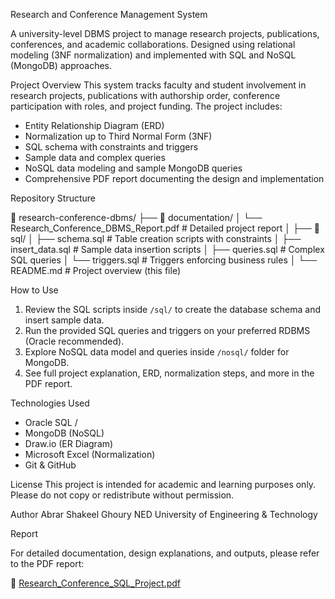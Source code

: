 Research and Conference Management System

A university-level DBMS project to manage research projects, publications, conferences, and academic collaborations. Designed using relational modeling (3NF normalization) and implemented with SQL and NoSQL (MongoDB) approaches.

Project Overview
This system tracks faculty and student involvement in research projects, publications with authorship order, conference participation with roles, and project funding. The project includes:
- Entity Relationship Diagram (ERD)
- Normalization up to Third Normal Form (3NF)
- SQL schema with constraints and triggers
- Sample data and complex queries
- NoSQL data modeling and sample MongoDB queries
- Comprehensive PDF report documenting the design and implementation

Repository Structure

   📂 research-conference-dbms/
├── 📂 documentation/
│ └── Research_Conference_DBMS_Report.pdf # Detailed project report
│
├── 📂 sql/
│ ├── schema.sql # Table creation scripts with constraints
│ ├── insert_data.sql # Sample data insertion scripts
│ ├── queries.sql # Complex SQL queries
│ └── triggers.sql # Triggers enforcing business rules
│
└── README.md # Project overview (this file)

How to Use
1. Review the SQL scripts inside `/sql/` to create the database schema and insert sample data.
2. Run the provided SQL queries and triggers on your preferred RDBMS (Oracle recommended).
3. Explore NoSQL data model and queries inside `/nosql/` folder for MongoDB.
4. See full project explanation, ERD, normalization steps, and more in the PDF report.

Technologies Used
- Oracle SQL / 
- MongoDB (NoSQL)
- Draw.io (ER Diagram)
- Microsoft Excel (Normalization)
- Git & GitHub

License
This project is intended for academic and learning purposes only. Please do not copy or redistribute without permission.

Author
Abrar Shakeel Ghoury
NED University of Engineering & Technology

Report

For detailed documentation, design explanations, and outputs, please refer to the PDF report:

📄 [Research_Conference_SQL_Project.pdf](./Research-Conference-dbms/Documentation/Research_Conference_SQL_Project.pdf)

